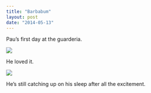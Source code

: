 ```yaml
---
title: "Barbabum"
layout: post
date: "2014-05-13"
---
```


Pau’s first day at the guarderia.

![](https://64.media.tumblr.com/73591534c293a6005ac5d9373862a445/tumblr_inline_pk0a6ejwDd1qlj3bd_540.jpg)

He loved it.

![](https://64.media.tumblr.com/889c338cea3108472a033c1da78f081c/tumblr_inline_pk0a6flJW11qlj3bd_540.jpg)

He’s still catching up on his sleep after all the excitement.
